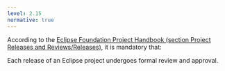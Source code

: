 ```yaml
---
level: 2.15
normative: true
---
```


According to the [Eclipse Foundation Project Handbook (section Project Releases and Reviews/Releases)](https://www.eclipse.org/projects/handbook/#release-releases), it is mandatory that:

Each release of an Eclipse project undergoes formal review and approval.
